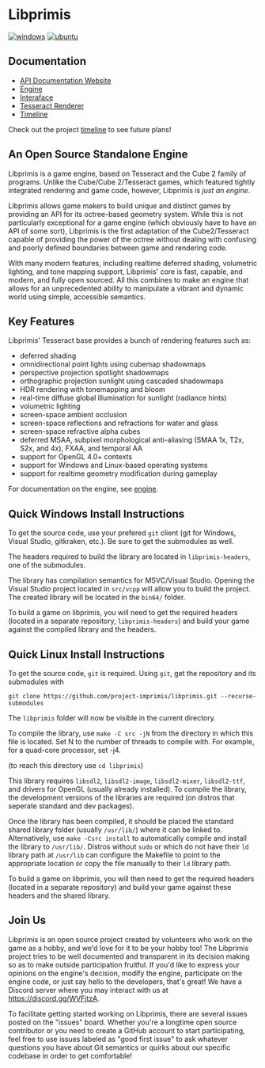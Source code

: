 # Libprimis

[![windows](https://github.com/project-imprimis/libprimis/actions/workflows/msbuild.yml/badge.svg)](https://github.com/project-imprimis/libprimis/actions/workflows/msbuild.yml)
[![ubuntu](https://github.com/project-imprimis/libprimis/actions/workflows/makefile.yml/badge.svg)](https://github.com/project-imprimis/libprimis/actions/workflows/makefile.yml)

## Documentation

  - [API Documentation Website](docs/index.html)
  - [Engine](doc/engine.md)
  - [Interaface](doc/interface.md)
  - [Tesseract Renderer](doc/tesseract-renderer.md)
  - [Timeline](doc/timeline.md)

Check out the project [timeline](doc/timeline.md) to see future plans!

## An Open Source Standalone Engine

Libprimis is a game engine, based on Tesseract and the Cube 2 family of programs.
Unlike the Cube/Cube 2/Tesseract games, which featured tightly integrated rendering
and game code, however, Libprimis is *just an engine*.

Libprimis allows game makers to build unique and distinct games by providing an
API for its octree-based geometry system. While this is not particularly exceptional
for a game engine (which obviously have to have an API of some sort), Libprimis is
the first adaptation of the Cube2/Tesseract capable of providing the power of the
octree without dealing with confusing and poorly defined boundaries between game
and rendering code.

With many modern features, including realtime deferred shading, volumetric lighting, and
tone mapping support, Libprimis' core is fast, capable, and modern, and fully open sourced.
All this combines to make an engine that allows for an unprecedented ability to manipulate
a vibrant and dynamic world using simple, accessible semantics.

## Key Features

Libprimis' Tesseract base provides a bunch of rendering features such as:

* deferred shading
* omnidirectional point lights using cubemap shadowmaps
* perspective projection spotlight shadowmaps
* orthographic projection sunlight using cascaded shadowmaps
* HDR rendering with tonemapping and bloom
* real-time diffuse global illumination for sunlight (radiance hints)
* volumetric lighting
* screen-space ambient occlusion
* screen-space reflections and refractions for water and glass
* screen-space refractive alpha cubes
* deferred MSAA, subpixel morphological anti-aliasing (SMAA 1x, T2x, S2x, and 4x), FXAA, and temporal AA
* support for OpenGL 4.0+ contexts
* support for Windows and Linux-based operating systems
* support for realtime geometry modification during gameplay

For documentation on the engine, see [engine](doc/engine.md).

## Quick Windows Install Instructions

To get the source code, use your prefered `git` client (git for Windows, Visual Studio, gitkraken, etc.).
Be sure to get the submodules as well.

The headers required to build the library are located in `libprimis-headers`, one of the
submodules.

The library has compilation semantics for MSVC/Visual Studio. Opening the Visual Studio project
located in `src/vcpp` will allow you to build the project. The created library will be located
in the `bin64/` folder.

To build a game on libprimis, you will need to get the required headers (located in a separate
repository, `libprimis-headers`) and build your game against the compiled library and the headers.

## Quick Linux Install Instructions

To get the source code, `git` is required. Using `git`, get the repository and its submodules with

`git clone https://github.com/project-imprimis/libprimis.git --recurse-submodules`

The `libprimis` folder will now be visible in the current directory.

To compile the library, use `make -C src -jN` from the directory in which this file is located.
Set N to the number of threads to compile with. For example, for a quad-core processor, set -j4.

(to reach this directory use `cd libprimis`)

This library requires `libsdl2`, `libsdl2-image`, `libsdl2-mixer`, `libsdl2-ttf`, and drivers
for OpenGL (usually already installed). To compile the library, the development
versions of the libraries are required (on distros that seperate standard and dev packages).

Once the library has been compiled, it should be placed the standard shared library folder
(usually `/usr/lib/`) where it can be linked to. Alternatively, use `make -Csrc install` to
automatically compile and install the library to `/usr/lib/`. Distros without `sudo` or
which do not have their `ld` library path at `/usr/lib` can configure the Makefile to
point to the appropriate location or copy the file manually to their `ld` library path.

To build a game on libprimis, you will then need to get the required headers (located in
a separate repository) and build your game against these headers and the shared library.

## Join Us

Libprimis is an open source project created by volunteers who work on the game as
a hobby, and we'd love for it to be your hobby too! The Libprimis project tries
to be well documented and transparent in its decision making so as to make
outside participation fruitful. If you'd like to express your opinions on the
engine's decision, modify the engine, participate on the engine code, or just say
hello to the developers, that's great! We have a Discord server where you may
interact with us at https://discord.gg/WVFjtzA.

To facilitate getting started working on Libprimis, there are several issues posted
on the "issues" board. Whether you're a longtime open source contributor or you
need to create a GitHub account to start participating, feel free to use issues
labeled as "good first issue" to ask whatever questions you have about Git semantics
or quirks about our specific codebase in order to get comfortable!
